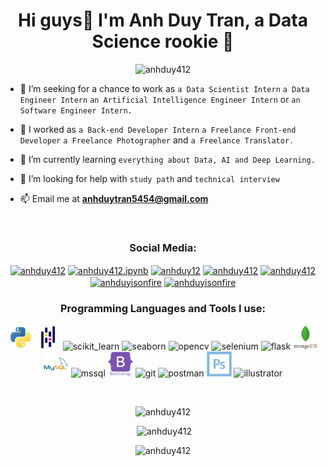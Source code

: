 <h1 align="center">Hi guys👋 I'm Anh Duy Tran, a Data Science rookie 👀</h1>

<p align="center"> <img src="https://komarev.com/ghpvc/?username=anhduy412&label=Profile%20views&color=0e75b6&style=flat" alt="anhduy412" /> </p>

- 👯 I’m seeking for a chance to work as `a Data Scientist Intern` `a Data Engineer Intern` `an Artificial Intelligence Engineer Intern` or `an Software Engineer Intern.`

- 🔭 I worked as `a Back-end Developer Intern` `a Freelance Front-end Developer` `a Freelance Photographer` and `a Freelance Translator.`

- 🌱 I’m currently learning `everything about Data, AI and Deep Learning.`

- 🤝 I’m looking for help with `study path` and `technical interview`

- 📫 Email me at **anhduytran5454@gmail.com**

<br>

<h3 align="center">Social Media:</h3>
<p align="center">
<a href="https://fb.com/anhduy412" target="blank"><img align="center" src="https://raw.githubusercontent.com/rahuldkjain/github-profile-readme-generator/master/src/images/icons/Social/facebook.svg" alt="anhduy412" height="30" width="40" /></a>
<a href="https://instagram.com/anhduy412.ipynb" target="blank"><img align="center" src="https://raw.githubusercontent.com/rahuldkjain/github-profile-readme-generator/master/src/images/icons/Social/instagram.svg" alt="anhduy412.ipynb" height="30" width="40" /></a>
<a href="https://linkedin.com/in/anhduy12" target="blank"><img align="center" src="https://raw.githubusercontent.com/rahuldkjain/github-profile-readme-generator/master/src/images/icons/Social/linked-in-alt.svg" alt="anhduy12" height="30" width="40" /></a>
<a href="https://twitter.com/anhduy412" target="blank"><img align="center" src="https://raw.githubusercontent.com/rahuldkjain/github-profile-readme-generator/master/src/images/icons/Social/twitter.svg" alt="anhduy412" height="30" width="40" /></a>
<a href="https://kaggle.com/anhduy412" target="blank"><img align="center" src="https://raw.githubusercontent.com/rahuldkjain/github-profile-readme-generator/master/src/images/icons/Social/kaggle.svg" alt="anhduy412" height="30" width="40" /></a>
<a href="https://dribbble.com/anhduyisonfire" target="blank"><img align="center" src="https://raw.githubusercontent.com/rahuldkjain/github-profile-readme-generator/master/src/images/icons/Social/dribbble.svg" alt="anhduyisonfire" height="30" width="40" /></a>
<a href="https://www.behance.net/anhduyisonfire" target="blank"><img align="center" src="https://raw.githubusercontent.com/rahuldkjain/github-profile-readme-generator/master/src/images/icons/Social/behance.svg" alt="anhduyisonfire" height="30" width="40" /></a>
</p>

<h3 align="center">Programming Languages and Tools I use:</h3>
<p align="center"> 
<a target="_blank" rel="noreferrer"> <img src="https://raw.githubusercontent.com/devicons/devicon/master/icons/python/python-original.svg" alt="python" width="40" height="40"/></a>
<a target="_blank" rel="noreferrer"> <img src="https://raw.githubusercontent.com/devicons/devicon/2ae2a900d2f041da66e950e4d48052658d850630/icons/pandas/pandas-original.svg" alt="pandas" width="40" height="40"/></a>
<a target="_blank" rel="noreferrer"> <img src="https://upload.wikimedia.org/wikipedia/commons/0/05/Scikit_learn_logo_small.svg" alt="scikit_learn" width="40" height="40"/></a>
<a target="_blank" rel="noreferrer"> <img src="https://seaborn.pydata.org/_images/logo-mark-lightbg.svg" alt="seaborn" width="40" height="40"/></a>
<a target="_blank" rel="noreferrer"> <img src="https://www.vectorlogo.zone/logos/opencv/opencv-icon.svg" alt="opencv" width="40" height="40"/></a>
<a target="_blank" rel="noreferrer"> <img src="https://raw.githubusercontent.com/detain/svg-logos/780f25886640cef088af994181646db2f6b1a3f8/svg/selenium-logo.svg" alt="selenium" width="40" height="40"/></a>
<a target="_blank" rel="noreferrer"> <img src="https://www.vectorlogo.zone/logos/pocoo_flask/pocoo_flask-icon.svg" alt="flask" width="40" height="40"/></a>
<a target="_blank" rel="noreferrer"> <img src="https://raw.githubusercontent.com/devicons/devicon/master/icons/mongodb/mongodb-original-wordmark.svg" alt="mongodb" width="40" height="40"/></a> 
<a target="_blank" rel="noreferrer"> <img src="https://raw.githubusercontent.com/devicons/devicon/master/icons/mysql/mysql-original-wordmark.svg" alt="mysql" width="40" height="40"/></a>
<a target="_blank" rel="noreferrer"> <img src="https://www.svgrepo.com/show/303229/microsoft-sql-server-logo.svg" alt="mssql" width="40" height="40"/></a>
<a target="_blank" rel="noreferrer"> <img src="https://raw.githubusercontent.com/devicons/devicon/master/icons/bootstrap/bootstrap-plain-wordmark.svg" alt="bootstrap" width="40" height="40"/></a>
<a target="_blank" rel="noreferrer"> <img src="https://www.vectorlogo.zone/logos/git-scm/git-scm-icon.svg" alt="git" width="40" height="40"/></a>
<a target="_blank" rel="noreferrer"> <img src="https://www.vectorlogo.zone/logos/getpostman/getpostman-icon.svg" alt="postman" width="40" height="40"/></a>
<a target="_blank" rel="noreferrer"> <img src="https://raw.githubusercontent.com/devicons/devicon/master/icons/photoshop/photoshop-line.svg" alt="photoshop" width="40" height="40"/></a>
<a target="_blank" rel="noreferrer"> <img src="https://www.vectorlogo.zone/logos/adobe_illustrator/adobe_illustrator-icon.svg" alt="illustrator" width="40" height="40"/></a>
</p>

<br>

<p align="center"><img  src="https://github-readme-stats.vercel.app/api/top-langs?username=anhduy412&show_icons=true&locale=en&layout=compact" alt="anhduy412" /></p>

<p align="center">&nbsp;<img src="https://github-readme-stats.vercel.app/api?username=anhduy412&show_icons=true&locale=en" alt="anhduy412" /></p>

<p align="center"><img src="https://github-readme-streak-stats.herokuapp.com/?user=anhduy412&" alt="anhduy412" /></p>
